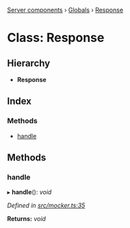 [Server components](../README.md) › [Globals](../globals.md) › [Response](response.md)

# Class: Response

## Hierarchy

* **Response**

## Index

### Methods

* [handle](response.md#handle)

## Methods

###  handle

▸ **handle**(): *void*

*Defined in [src/mocker.ts:35](https://github.com/nodulusteam/methodus.dev/blob/a3e1495/modules/platform/server/src/mocker.ts#L35)*

**Returns:** *void*
